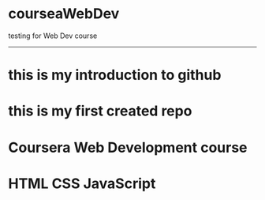 # courseaWebDev
testing for Web Dev course

***

# this is my introduction to github
# this is my first created repo
# Coursera Web Development course
# HTML CSS JavaScript
#
